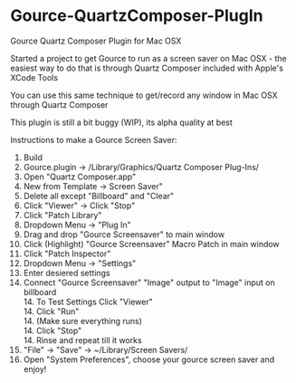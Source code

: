 Gource-QuartzComposer-PlugIn
============================

Gource Quartz Composer Plugin for Mac OSX  
  
Started a project to get Gource to run as a screen saver on Mac OSX - the easiest way to do that is through Quartz Composer included with Apple's XCode Tools  
  
You can use this same technique to get/record any window in Mac OSX through Quartz Composer  

This plugin is still a bit buggy (WIP), its alpha quality at best
  
Instructions to make a Gource Screen Saver:  

1. Build  
2. Gource.plugin -> /Library/Graphics/Quartz Composer Plug-Ins/  
3. Open "Quartz Composer.app"  
4. New from Template -> Screen Saver"  
5. Delete all except "Billboard" and "Clear"  
6. Click "Viewer" -> Click "Stop"  
7. Click "Patch Library"  
8. Dropdown Menu -> "Plug In"  
9. Drag and drop "Gource Screensaver" to main window  
10. Click (Highlight) "Gource Screensaver" Macro Patch in main window  
11. Click "Patch Inspector"  
12. Dropdown Menu -> "Settings"  
13. Enter desiered settings  
14. Connect "Gource Screensaver" "Image" output to "Image" input on billboard  
    14. To Test Settings Click "Viewer"  
    14. Click "Run"  
    14. (Make sure everything runs)  
    14. Click "Stop"  
    14. Rinse and repeat till it works  
15. "File" -> "Save" -> ~/Library/Screen Savers/  
16. Open "System Preferences", choose your gource screen saver and enjoy!  
